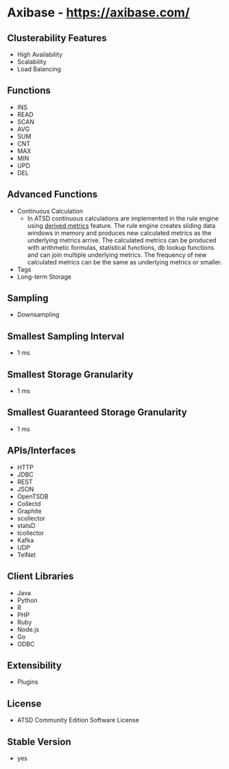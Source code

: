 # Axibase - https://axibase.com/

## Clusterability Features
- High Availability
- Scalability
- Load Balancing

## Functions
- INS
- READ
- SCAN
- AVG
- SUM
- CNT
- MAX
- MIN
- UPD
- DEL

## Advanced Functions
- Continuous Calculation
    - In ATSD continuous calculations are implemented in the rule engine using [derived metrics](https://github.com/axibase/atsd/blob/master/rule-engine/derived.md) feature. The rule engine creates sliding data windows in memory and produces new calculated metrics as the underlying metrics arrive. The calculated metrics can be produced with arithmetic formulas, statistical functions, db lookup functions and can join multiple underlying metrics. The frequency of new calculated metrics can be the same as underlying metrics or smaller.
- Tags
- Long-term Storage

## Sampling
- Downsampling

## Smallest Sampling Interval
- 1 ms

## Smallest Storage Granularity
- 1 ms

## Smallest Guaranteed Storage Granularity
- 1 ms

## APIs/Interfaces

- HTTP
- JDBC
- REST
- JSON
- OpenTSDB
- Collectd
- Graphite 
- scollector
- statsD
- tcollector
- Kafka
- UDP
- TelNet

## Client Libraries
- Java
- Python
- R
- PHP
- Ruby
- Node.js
- Go
- ODBC

## Extensibility
- Plugins

## License
- ATSD Community Edition Software License

## Stable Version
- yes
